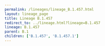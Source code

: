 ```yaml
---
permalink: /lineages/lineage_B.1.457.html
layout: lineage_page
title: Lineage B.1.457
redirect_to: ../lineage.html?lineage=B.1.457
lineage: B.1.457
parent: B.1
children: ['B.1.457', 'B.1.457.1']
---
```

